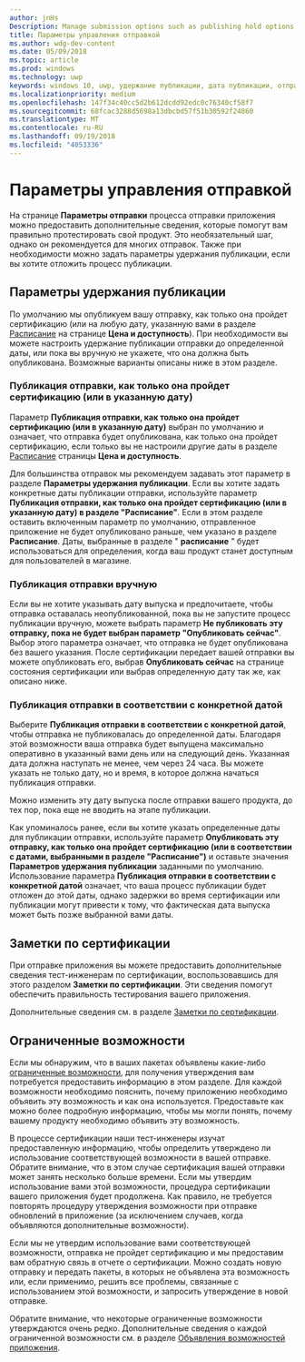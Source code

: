 ```yaml
---
author: jnHs
Description: Manage submission options such as publishing hold options, notes for certification, and more.
title: Параметры управления отправкой
ms.author: wdg-dev-content
ms.date: 05/09/2018
ms.topic: article
ms.prod: windows
ms.technology: uwp
keywords: windows 10, uwp, удержание публикации, дата публикации, отправка отправки для публикации, утверждение ограниченных возможностей
ms.localizationpriority: medium
ms.openlocfilehash: 147f34c40cc5d2b612dcdd92edc0c76340cf58f7
ms.sourcegitcommit: 68fcac3288d5698a13dbcbd57f51b30592f24860
ms.translationtype: MT
ms.contentlocale: ru-RU
ms.lasthandoff: 09/19/2018
ms.locfileid: "4053336"
---
```

# <a name="manage-submission-options"></a>Параметры управления отправкой

На странице **Параметры отправки** процесса отправки приложения можно предоставить дополнительные сведения, которые помогут вам правильно протестировать свой продукт. Это необязательный шаг, однако он рекомендуется для многих отправок. Также при необходимости можно задать параметры удержания публикации, если вы хотите отложить процесс публикации.


## <a name="publishing-hold-options"></a>Параметры удержания публикации

По умолчанию мы опубликуем вашу отправку, как только она пройдет сертификацию (или на любую дату, указанную вами в разделе [Расписание](configure-precise-release-scheduling.md) на странице **Цена и доступность**). При необходимости вы можете настроить удержание публикации отправки до определенной даты, или пока вы вручную не укажете, что она должна быть опубликована. Возможные варианты описаны ниже в этом разделе. 


### <a name="publish-your-submission-as-soon-as-it-passes-certification-or-per-dates-you-specify"></a>Публикация отправки, как только она пройдет сертификацию (или в указанную дату)

Параметр **Публикация отправки, как только она пройдет сертификацию (или в указанную дату)** выбран по умолчанию и означает, что отправка будет опубликована, как только она пройдет сертификацию, если только вы не настроили другие даты в разделе [Расписание](configure-precise-release-scheduling.md) страницы **Цена и доступность**.   

Для большинства отправок мы рекомендуем задавать этот параметр в разделе **Параметры удержания публикации**. Если вы хотите задать конкретные даты публикации отправки, используйте параметр **Публикация отправки, как только она пройдет сертификацию (или в указанную дату) в разделе "Расписание"**. Если в этом разделе оставить включенным параметр по умолчанию, отправленное приложение не будет опубликовано раньше, чем указано в разделе **Расписание**. Даты, выбранные в разделе " **расписание** " будет использоваться для определения, когда ваш продукт станет доступным для пользователей в магазине.


### <a name="publish-your-submission-manually"></a>Публикация отправки вручную

Если вы не хотите указывать дату выпуска и предпочитаете, чтобы отправка оставалась неопубликованной, пока вы не запустите процесс публикации вручную, можете выбрать параметр **Не публиковать эту отправку, пока не будет выбран параметр "Опубликовать сейчас"**. Выбор этого параметра означает, что отправка не будет опубликована без вашего указания. После сертификации передает вашей отправки вы можете опубликовать его, выбрав **Опубликовать сейчас** на странице состояния сертификации или выбрав определенную дату так же, как описано ниже.


### <a name="start-publishing-your-submission-on-a-certain-date"></a>Публикация отправки в соответствии с конкретной датой

Выберите **Публикация отправки в соответствии с конкретной датой**, чтобы отправка не публиковалась до определенной даты. Благодаря этой возможности ваша отправка будет выпущена максимально оперативно в указанный вами день или на следующий день. Указанная дата должна наступать не менее, чем через 24 часа. Вы можете указать не только дату, но и время, в которое должна начаться публикация отправки. 

Можно изменить эту дату выпуска после отправки вашего продукта, до тех пор, пока еще не вводить на этапе публикации. 
 
Как упоминалось ранее, если вы хотите указать определенные даты для публикации отправки, используйте параметр **Опубликовать эту отправку, как только она пройдет сертификацию (или в соответствии с датами, выбранными в разделе "Расписание")** и оставьте значения **Параметров удержания публикации** заданными по умолчанию. Использование параметра **Публикация отправки в соответствии с конкретной датой** означает, что ваша процесс публикации будет отложен до этой даты, однако задержки во время сертификации или публикации могут привести к тому, что фактическая дата выпуска может быть позже выбранной вами даты. 


## <a name="notes-for-certification"></a>Заметки по сертификации

При отправке приложения вы можете предоставить дополнительные сведения тест-инженерам по сертификации, воспользовавшись для этого разделом **Заметки по сертификации**. Эти сведения помогут обеспечить правильность тестирования вашего приложения. 

Дополнительные сведения см. в разделе [Заметки по сертификации](notes-for-certification.md).


## <a name="restricted-capabilities"></a>Ограниченные возможности

Если мы обнаружим, что в ваших пакетах объявлены какие-либо [ограниченные возможности](../packaging/app-capability-declarations.md#restricted-capabilities), для получения утверждения вам потребуется предоставить информацию в этом разделе. Для каждой возможности необходимо пояснить, почему приложению необходимо объявить эту возможность и как она используется. Предоставьте как можно более подробную информацию, чтобы мы могли понять, почему вашему продукту необходимо объявить эту возможность. 

В процессе сертификации наши тест-инженеры изучат предоставленную информацию, чтобы определить утверждено ли использование соответствующей возможности в вашей отправке. Обратите внимание, что в этом случае сертификация вашей отправки может занять несколько больше времени. Если мы утвердим использование вами этой возможности, процедура сертификации вашего приложения будет продолжена. Как правило, не требуется повторять процедуру утверждения возможности при отправке обновлений в приложение (за исключением случаев, когда объявляются дополнительные возможности). 

Если мы не утвердим использование вами соответствующей возможности, отправка не пройдет сертификацию и мы предоставим вам обратную связь в отчете о сертификации. Можно создать новую отправку и передать пакеты, в которых не объявлена эта возможность или, если применимо, решить все проблемы, связанные с использованием этой возможности, и запросить утверждение в новой отправке.

Обратите внимание, что некоторые ограниченные возможности утверждаются очень редко. Дополнительные сведения о каждой ограниченной возможности см. в разделе [Объявления возможностей приложения](../packaging/app-capability-declarations.md#restricted-capabilities).

